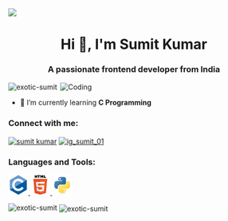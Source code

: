 <img align="center" src="https://encrypted-tbn0.gstatic.com/images?q=tbn:ANd9GcTAibN9YYE3GgMOnmkRvuC-HC_jlPWSyU4C5UPzGnUAT4yVucG4xCvWVY10zHKPte3wRXo&usqp=CAU">
<h1 align="center">Hi 👋, I'm Sumit Kumar</h1>
<h3 align="center">A passionate frontend developer from India</h3>
<img align="right" alt="Coding" width="400" src="https://cdn.dribbble.com/users/1162077/screenshots/3848914/programmer.gif">

<p align="left"> <img src="https://komarev.com/ghpvc/?username=exotic-sumit&label=Profile%20views&color=0e75b6&style=flat" alt="exotic-sumit" /> </p>

- 🌱 I’m currently learning **C Programming**

<h3 align="left">Connect with me:</h3>
<p align="left">
<a href="https://linkedin.com/in/sumit kumar" target="blank"><img align="center" src="https://raw.githubusercontent.com/rahuldkjain/github-profile-readme-generator/master/src/images/icons/Social/linked-in-alt.svg" alt="sumit kumar" height="30" width="40" /></a>
<a href="https://instagram.com/ig_sumit_01" target="blank"><img align="center" src="https://raw.githubusercontent.com/rahuldkjain/github-profile-readme-generator/master/src/images/icons/Social/instagram.svg" alt="ig_sumit_01" height="30" width="40" /></a>
</p>

<h3 align="left">Languages and Tools:</h3>
<p align="left"> <a href="https://www.cprogramming.com/" target="_blank" rel="noreferrer"> <img src="https://raw.githubusercontent.com/devicons/devicon/master/icons/c/c-original.svg" alt="c" width="40" height="40"/> </a> <a href="https://www.w3.org/html/" target="_blank" rel="noreferrer"> <img src="https://raw.githubusercontent.com/devicons/devicon/master/icons/html5/html5-original-wordmark.svg" alt="html5" width="40" height="40"/> </a> <a href="https://www.python.org" target="_blank" rel="noreferrer"> <img src="https://raw.githubusercontent.com/devicons/devicon/master/icons/python/python-original.svg" alt="python" width="40" height="40"/> </a> </p>

<p><img align="left" src="https://github-readme-stats.vercel.app/api/top-langs?username=exotic-sumit&show_icons=true&locale=en&layout=compact" alt="exotic-sumit" /></p>

<p>&nbsp;<img align="center" src="https://github-readme-stats.vercel.app/api?username=exotic-sumit&show_icons=true&locale=en" alt="exotic-sumit" /></p>
